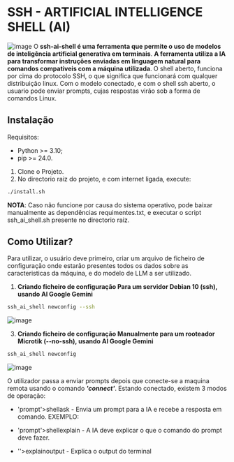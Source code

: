 # SSH - ARTIFICIAL INTELLIGENCE SHELL (AI)
![image](https://github.com/user-attachments/assets/42014ce0-253f-4b19-8284-5bbe24c3d59a)
O **ssh-ai-shell é uma ferramenta que permite o uso de modelos de inteligência artificial generativa em terminais**.
**A ferramenta utiliza a IA para transformar instruções enviadas em linguagem natural para comandos compativeis com a máquina utilizada**. O shell aberto, funciona por cima do protocolo SSH, o que significa que funcionará com qualquer distribuição linux.
Com o modelo conectado, e com o shell ssh aberto, o usuario pode enviar prompts, cujas respostas virão sob a forma de comandos Linux.

## Instalação
Requisitos:
* Python >= 3.10;
* pip >= 24.0.
1. Clone o Projeto.
2. No directorio raiz do projeto, e com internet  ligada, execute:
```bash
./install.sh
```
**NOTA**: Caso não funcione por causa do sistema operativo, pode baixar manualmente as dependências requimentes.txt,
e executar o script ssh_ai_shell.sh presente no directorio raiz.

## Como Utilizar?
Para utilizar, o usuário deve primeiro, criar um arquivo de ficheiro de configuração onde estarão presentes todos os dados sobre as caracteristicas da máquina, e do modelo de LLM a ser utilizado.

1. **Criando ficheiro de configuração Para um servidor Debian 10 (ssh), usando AI Google Gemini**
```bash
ssh_ai_shell newconfig --ssh
```
![image](https://github.com/user-attachments/assets/efa05942-b3fa-4fca-8425-a42244994d92)

3. **Criando ficheiro de configuração Manualmente para um rooteador Microtik (--no-ssh), usando AI Google Gemini**
```bash
ssh_ai_shell newconfig
```
![image](https://github.com/user-attachments/assets/96589111-d64d-47da-86b2-5b16dedc2412)


O utilizador passa a enviar prompts depois que conecte-se a maquina remota usando o comando ***'connect'***. Estando conectado, existem 3 modos de operação: 

* 'prompt'>shellask - Envia um prompt para a IA e recebe a resposta em comando.
EXEMPLO:


* 'prompt'>shellexplain - A IA deve explicar o que o comando do prompt deve fazer.
* ''>explainoutput - Explica o output do terminal
